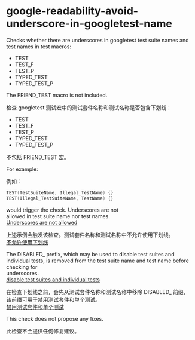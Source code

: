 # google-readability-avoid-underscore-in-googletest-name

Checks whether there are underscores in googletest test suite names and  
test names in test macros:

- TEST
- TEST_F
- TEST_P
- TYPED_TEST
- TYPED_TEST_P

The FRIEND_TEST macro is not included.

检查 googletest 测试宏中的测试套件名称和测试名称是否包含下划线：

- TEST
- TEST_F
- TEST_P
- TYPED_TEST
- TYPED_TEST_P

不包括 FRIEND_TEST 宏。

For example:

例如：

```c++
TEST(TestSuiteName, Illegal_TestName) {}
TEST(Illegal_TestSuiteName, TestName) {}
```

would trigger the check. Underscores are not  
allowed in test suite name nor test names.  
[Underscores are not allowed](https://google.github.io/googletest/faq.html#why-should-test-suite-names-and-test-names-not-contain-underscore)

上述示例会触发该检查。测试套件名称和测试名称中不允许使用下划线。  
[不允许使用下划线](https://google.github.io/googletest/faq.html#why-should-test-suite-names-and-test-names-not-contain-underscore)

The DISABLED\_ prefix, which may be used to disable test suites and  
individual tests, is removed from the test suite name and test name before checking for  
underscores.  
[disable test suites and individual tests](https://google.github.io/googletest/advanced.html#temporarily-disabling-tests)

在检查下划线之前，会先从测试套件名称和测试名称中移除 DISABLED\_ 前缀，  
该前缀可用于禁用测试套件和单个测试。  
[禁用测试套件和单个测试](https://google.github.io/googletest/advanced.html#temporarily-disabling-tests)

This check does not propose any fixes.

此检查不会提供任何修复建议。
